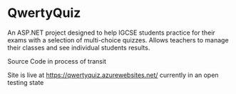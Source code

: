 # QwertyQuiz
An ASP.NET project designed to help IGCSE students practice for their exams with a selection of multi-choice quizzes. Allows teachers to manage their classes and see individual students results.

Source Code in process of transit

Site is live at https://qwertyquiz.azurewebsites.net/ currently in an open testing state
